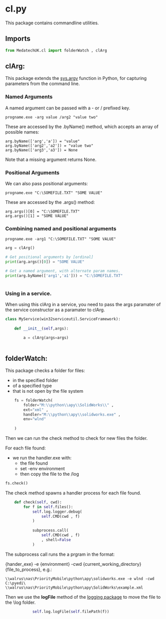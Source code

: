 # cl.py

This package contains commandline utilities.

## Imports
```python
from MedatechUK.cl import folderWatch , clArg

```

## clArg:
This package extends the [sys.argv](https://docs.python.org/3/library/sys.html "sys.argv") function in Python, for capturing parameters from the command line.

### Named Arguments
A named argument can be passed with a - or / prefixed key. 
```
progname.exe -arg value /arg2 "value two"
```

These are accessed by the .byName() method, which accepts an array of possible names:
```
arg.byName(['arg','a']) = "value"
arg.byName(['arg2','a2']) = "value two"
arg.byName(['arg3','a3']) = None
```
Note that a missing argument returns None.

### Positional Arguments
We can also pass positional arguments:
```
progname.exe "C:\SOMEFILE.TXT" "SOME VALUE"
```

These are accessed by the .args() method:
```
arg.args()[0] = "C:\SOMEFILE.TXT"
arg.args()[1] = "SOME VALUE"
```

### Combining named and positional arguments
```
progname.exe -arg1 "C:\SOMEFILE.TXT" "SOME VALUE"
```
```python    
arg = clArg()

# Get positional arguments by [ordinal]
print(arg.args()[0]) = "SOME VALUE"

# Get a named argument, with alternate param names.
print(arg.byName(['arg1','a1'])) = "C:\SOMEFILE.TXT"
	
```

### Using in a service.
When using this clArg in a service, you need to pass the args paramater of the service constructor as a paramater to clArg.
```python
class MyService(win32serviceutil.ServiceFramework):
    
    def __init__(self,args):
			
		a = clArg(args=args)
	
```

## folderWatch:

This package checks a folder for files:
- in the specified folder
- of a specified type
- that is not open by the file system	
```python
    fs = folderWatch(
		folder="M:\\python\\apy\\SolidWorks\\" , 
		ext="xml" ,
		handler="M:\\python\\apy\\solidworks.exe" , 
		env="wlnd"  
        
    )
```
Then we can run the check method to check for new files the folder. 

For each file found:
- we run the handler.exe with:
	- the file found
	- set -env environment
	- then copy the file to the /log

```python
fs.check()
```

The check method spawns a handler process for each file found.
```python	   	
    def check(self, cwd):
        for f in self.files():   
            self.log.logger.debug(               
                self.CMD(cwd , f)
            )         
						
            subprocess.call(
                self.CMD(cwd , f)
                , shell=False
            )	
```
The subprocess call runs the a prgram in the format:

{hander_exe} -e {environment} -cwd {current_working_directory} {file_to_process}, e.g.:			
```
\\walrus\nas\PriorityMobile\python\apy\solidworks.exe -e wlnd -cwd C:\pyedi\ \\walrus\nas\PriorityMobile\python\apy\SolidWorks\example.xml
```

Then we use the **logFile** method of the [logging package](log.md "logging package") to move the file to the \log folder.
```python
            self.log.logFile(self.filePath(f))

```